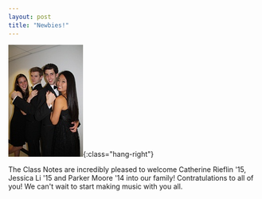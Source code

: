 ```yaml
---
layout: post
title: "Newbies!"
---
```


![Catherine, Mitch, Parker and Jessica at A Cappella United 2011](/images/2011-newbies.JPG){:class="hang-right"}

The Class Notes are incredibly pleased to welcome Catherine Rieflin '15, Jessica Li '15
and Parker Moore '14 into our family! Contratulations to all of you! We can't wait to
start making music with you all.

